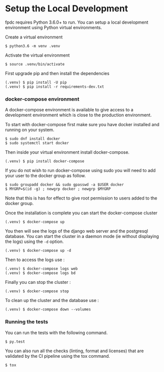 # Setup the Local Development

fpdc requires Python 3.6.0+ to run. You can setup a local development environment using Python virtual environments.

Create a virtual environment

```
$ python3.6 -m venv .venv
```

Activate the virtual environment

```
$ source .venv/bin/activate
```

First upgrade pip and then install the dependencies

```
(.venv) $ pip install -U pip
(.venv) $ pip install -r requirements-dev.txt
```

### docker-compose environment

A docker-compose environment is available to give access to a development environment
which is close to the production environment.

To start with docker-compose first make sure you have docker installed and running on your system.

```
$ sudo dnf install docker
$ sudo systemctl start docker
```

Then inside your virtual environment install docker-compose.

```
(.venv) $ pip install docker-compose
```

If you do not wish to run docker-compose using sudo you will need to add your user to the docker group as follow.

```
$ sudo groupadd docker && sudo gpasswd -a $USER docker
$ MYGRP=$(id -g) ; newgrp docker ; newgrp $MYGRP
```

Note that this is has for effect to give root permission to users added to the docker group.

Once the installation is complete you can start the docker-compose cluster

```
(.venv) $ docker-compose up
```

You then will see the logs of the django web server and the postgresql database. You can
start the cluster in a daemon mode (ie without displaying the logs) using the `-d`
option.

```
(.venv) $ docker-compose up -d
```

Then to access the logs use :

```
(.venv) $ docker-compose logs web
(.venv) $ docker-compose logs bd

```

Finally you can stop the cluster :

```
(.venv) $ docker-compose stop
```

To clean up the cluster and the database use :

```
(.venv) $ docker-compose down --volumes
```

### Running the tests

You can run the tests with the following command.

```
$ py.test
```

You can also run all the checks (linting, format and licenses) that are validated by the CI pipeline using the tox command.

```
$ tox
```
